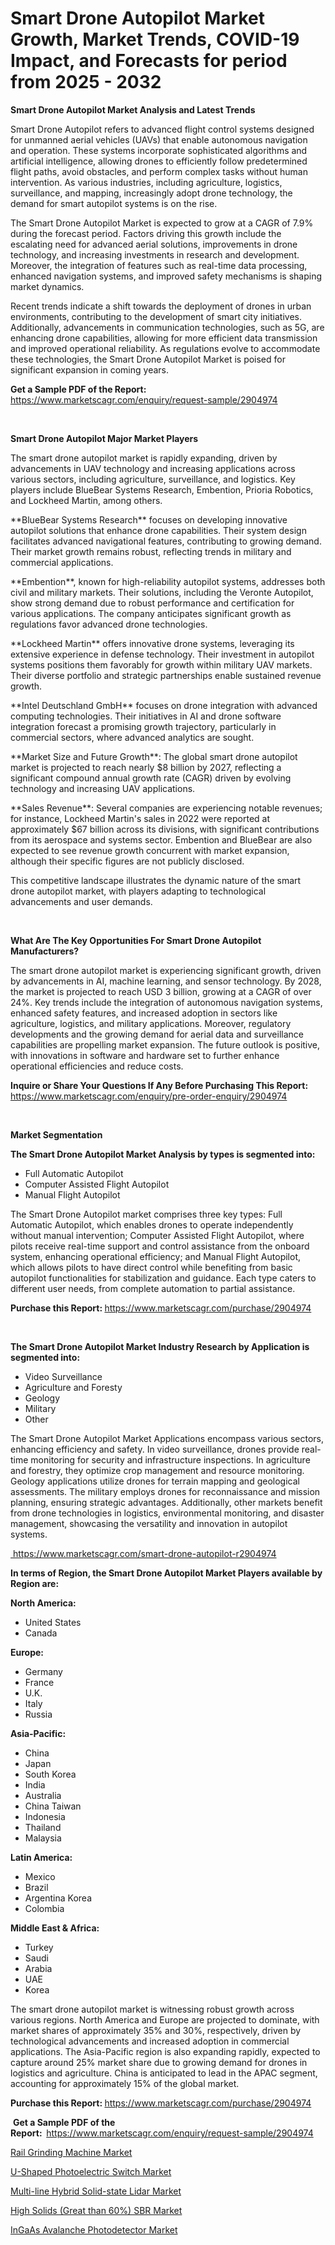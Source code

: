 <p><h1>Smart Drone Autopilot Market Growth, Market Trends, COVID-19 Impact, and Forecasts for period from 2025 - 2032</h1></p><p><strong>Smart Drone Autopilot Market Analysis and Latest Trends</strong></p>
<p><p>Smart Drone Autopilot refers to advanced flight control systems designed for unmanned aerial vehicles (UAVs) that enable autonomous navigation and operation. These systems incorporate sophisticated algorithms and artificial intelligence, allowing drones to efficiently follow predetermined flight paths, avoid obstacles, and perform complex tasks without human intervention. As various industries, including agriculture, logistics, surveillance, and mapping, increasingly adopt drone technology, the demand for smart autopilot systems is on the rise.</p><p>The Smart Drone Autopilot Market is expected to grow at a CAGR of 7.9% during the forecast period. Factors driving this growth include the escalating need for advanced aerial solutions, improvements in drone technology, and increasing investments in research and development. Moreover, the integration of features such as real-time data processing, enhanced navigation systems, and improved safety mechanisms is shaping market dynamics.</p><p>Recent trends indicate a shift towards the deployment of drones in urban environments, contributing to the development of smart city initiatives. Additionally, advancements in communication technologies, such as 5G, are enhancing drone capabilities, allowing for more efficient data transmission and improved operational reliability. As regulations evolve to accommodate these technologies, the Smart Drone Autopilot Market is poised for significant expansion in coming years.</p></p>
<p><strong>Get a Sample PDF of the Report:&nbsp;</strong> <a href="https://www.marketscagr.com/enquiry/request-sample/2904974?utm_campaign=2116&utm_medium=2&utm_source=Github&utm_content=ia&utm_term=12032025&utm_id=smart-drone-autopilot">https://www.marketscagr.com/enquiry/request-sample/2904974</a></p>
<p>&nbsp;</p>
<p><strong>Smart Drone Autopilot Major Market Players</strong></p>
<p><p>The smart drone autopilot market is rapidly expanding, driven by advancements in UAV technology and increasing applications across various sectors, including agriculture, surveillance, and logistics. Key players include BlueBear Systems Research, Embention, Prioria Robotics, and Lockheed Martin, among others.</p><p>**BlueBear Systems Research** focuses on developing innovative autopilot solutions that enhance drone capabilities. Their system design facilitates advanced navigational features, contributing to growing demand. Their market growth remains robust, reflecting trends in military and commercial applications.</p><p>**Embention**, known for high-reliability autopilot systems, addresses both civil and military markets. Their solutions, including the Veronte Autopilot, show strong demand due to robust performance and certification for various applications. The company anticipates significant growth as regulations favor advanced drone technologies.</p><p>**Lockheed Martin** offers innovative drone systems, leveraging its extensive experience in defense technology. Their investment in autopilot systems positions them favorably for growth within military UAV markets. Their diverse portfolio and strategic partnerships enable sustained revenue growth.</p><p>**Intel Deutschland GmbH** focuses on drone integration with advanced computing technologies. Their initiatives in AI and drone software integration forecast a promising growth trajectory, particularly in commercial sectors, where advanced analytics are sought.</p><p>**Market Size and Future Growth**: The global smart drone autopilot market is projected to reach nearly $8 billion by 2027, reflecting a significant compound annual growth rate (CAGR) driven by evolving technology and increasing UAV applications.</p><p>**Sales Revenue**: Several companies are experiencing notable revenues; for instance, Lockheed Martin's sales in 2022 were reported at approximately $67 billion across its divisions, with significant contributions from its aerospace and systems sector. Embention and BlueBear are also expected to see revenue growth concurrent with market expansion, although their specific figures are not publicly disclosed. </p><p>This competitive landscape illustrates the dynamic nature of the smart drone autopilot market, with players adapting to technological advancements and user demands.</p></p>
<p>&nbsp;</p>
<p><strong>What Are The Key Opportunities For Smart Drone Autopilot Manufacturers?</strong></p>
<p><p>The smart drone autopilot market is experiencing significant growth, driven by advancements in AI, machine learning, and sensor technology. By 2028, the market is projected to reach USD 3 billion, growing at a CAGR of over 24%. Key trends include the integration of autonomous navigation systems, enhanced safety features, and increased adoption in sectors like agriculture, logistics, and military applications. Moreover, regulatory developments and the growing demand for aerial data and surveillance capabilities are propelling market expansion. The future outlook is positive, with innovations in software and hardware set to further enhance operational efficiencies and reduce costs.</p></p>
<p><strong>Inquire or Share Your Questions If Any Before Purchasing This Report:</strong> <a href="https://www.marketscagr.com/enquiry/pre-order-enquiry/2904974?utm_campaign=2116&utm_medium=2&utm_source=Github&utm_content=ia&utm_term=12032025&utm_id=smart-drone-autopilot">https://www.marketscagr.com/enquiry/pre-order-enquiry/2904974</a></p>
<p>&nbsp;</p>
<p><strong>Market Segmentation</strong></p>
<p><strong>The Smart Drone Autopilot Market Analysis by types is segmented into:</strong></p>
<p><ul><li>Full Automatic Autopilot</li><li>Computer Assisted Flight Autopilot</li><li>Manual Flight Autopilot</li></ul></p>
<p><p>The Smart Drone Autopilot market comprises three key types: Full Automatic Autopilot, which enables drones to operate independently without manual intervention; Computer Assisted Flight Autopilot, where pilots receive real-time support and control assistance from the onboard system, enhancing operational efficiency; and Manual Flight Autopilot, which allows pilots to have direct control while benefiting from basic autopilot functionalities for stabilization and guidance. Each type caters to different user needs, from complete automation to partial assistance.</p></p>
<p><strong>Purchase this Report:&nbsp;</strong><a href="https://www.marketscagr.com/purchase/2904974?utm_campaign=2116&utm_medium=2&utm_source=Github&utm_content=ia&utm_term=12032025&utm_id=smart-drone-autopilot">https://www.marketscagr.com/purchase/2904974</a></p>
<p>&nbsp;</p>
<p><strong>The Smart Drone Autopilot Market Industry Research by Application is segmented into:</strong></p>
<p><ul><li>Video Surveillance</li><li>Agriculture and Foresty</li><li>Geology</li><li>Military</li><li>Other</li></ul></p>
<p><p>The Smart Drone Autopilot Market Applications encompass various sectors, enhancing efficiency and safety. In video surveillance, drones provide real-time monitoring for security and infrastructure inspections. In agriculture and forestry, they optimize crop management and resource monitoring. Geology applications utilize drones for terrain mapping and geological assessments. The military employs drones for reconnaissance and mission planning, ensuring strategic advantages. Additionally, other markets benefit from drone technologies in logistics, environmental monitoring, and disaster management, showcasing the versatility and innovation in autopilot systems.</p></p>
<p><a href="https://www.marketscagr.com/smart-drone-autopilot-r2904974?utm_campaign=2116&utm_medium=2&utm_source=Github&utm_content=ia&utm_term=12032025&utm_id=smart-drone-autopilot">&nbsp;https://www.marketscagr.com/smart-drone-autopilot-r2904974</a></p>
<p><strong>In terms of Region, the Smart Drone Autopilot Market Players available by Region are:</strong></p>
<p>
    <p> <strong> North America: </strong>
        <ul>
            <li>United States</li>
            <li>Canada</li>
        </ul>
        </p> 
    <p> <strong> Europe: </strong>
        <ul>
            <li>Germany</li>
            <li>France</li>
            <li>U.K.</li>
            <li>Italy</li>
            <li>Russia</li>
        </ul>
        </p> 
    <p> <strong> Asia-Pacific: </strong>
        <ul>
            <li>China</li>
            <li>Japan</li>
            <li>South Korea</li>
            <li>India</li>
            <li>Australia</li>
            <li>China Taiwan</li>
            <li>Indonesia</li>
            <li>Thailand</li>
            <li>Malaysia</li>
        </ul>
        </p> 
    <p> <strong> Latin America: </strong>
        <ul>
            <li>Mexico</li>
            <li>Brazil</li>
            <li>Argentina Korea</li>
            <li>Colombia</li>
        </ul>
        </p> 
    <p> <strong> Middle East & Africa: </strong>
        <ul>
            <li>Turkey</li>
            <li>Saudi</li>
            <li>Arabia</li>
            <li>UAE</li>
            <li>Korea</li>
        </ul>
    </p>
    </p>
<p><p>The smart drone autopilot market is witnessing robust growth across various regions. North America and Europe are projected to dominate, with market shares of approximately 35% and 30%, respectively, driven by technological advancements and increased adoption in commercial applications. The Asia-Pacific region is also expanding rapidly, expected to capture around 25% market share due to growing demand for drones in logistics and agriculture. China is anticipated to lead in the APAC segment, accounting for approximately 15% of the global market.</p></p>
<p><strong>Purchase this Report: </strong><a href="https://www.marketscagr.com/purchase/2904974?utm_campaign=2116&utm_medium=2&utm_source=Github&utm_content=ia&utm_term=12032025&utm_id=smart-drone-autopilot">https://www.marketscagr.com/purchase/2904974</a></p>
<p>&nbsp;<strong>Get a Sample PDF of the Report:&nbsp;&nbsp;</strong><a href="https://www.marketscagr.com/enquiry/request-sample/2904974?utm_campaign=2116&utm_medium=2&utm_source=Github&utm_content=ia&utm_term=12032025&utm_id=smart-drone-autopilot">https://www.marketscagr.com/enquiry/request-sample/2904974</a></p>
<p><strong></strong></p>
<p><p><a href="https://github.com/lontohhikma/Market-Research-Report-List-1/blob/main/rail-grinding-machine-market.md?utm_campaign=2116&utm_medium=2&utm_source=Github&utm_content=ia&utm_term=12032025&utm_id=smart-drone-autopilot">Rail Grinding Machine Market</a></p><p><a href="https://github.com/clemmheisefy/Market-Research-Report-List-1/blob/main/u-shaped-photoelectric-switch-market.md?utm_campaign=2116&utm_medium=2&utm_source=Github&utm_content=ia&utm_term=12032025&utm_id=smart-drone-autopilot">U-Shaped Photoelectric Switch Market</a></p><p><a href="https://github.com/puttslukis59/Market-Research-Report-List-1/blob/main/multi-line-hybrid-solid-state-lidar-market.md?utm_campaign=2116&utm_medium=2&utm_source=Github&utm_content=ia&utm_term=12032025&utm_id=smart-drone-autopilot">Multi-line Hybrid Solid-state Lidar Market</a></p><p><a href="https://github.com/laverkyllozc/Market-Research-Report-List-1/blob/main/high-solids-great-than-60-sbr-market.md?utm_campaign=2116&utm_medium=2&utm_source=Github&utm_content=ia&utm_term=12032025&utm_id=smart-drone-autopilot">High Solids (Great than 60%) SBR Market</a></p><p><a href="https://github.com/steegeneat/Market-Research-Report-List-1/blob/main/ingaas-avalanche-photodetector-market.md?utm_campaign=2116&utm_medium=2&utm_source=Github&utm_content=ia&utm_term=12032025&utm_id=smart-drone-autopilot">InGaAs Avalanche Photodetector Market</a></p></p>